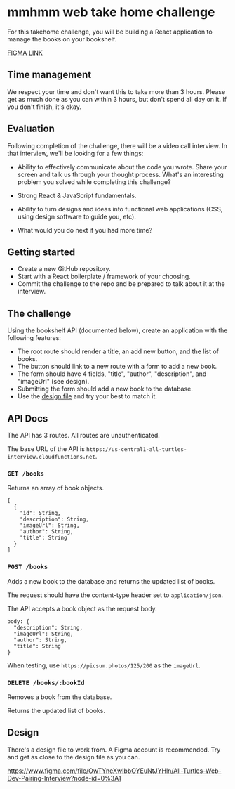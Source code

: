 # mmhmm web take home challenge

For this takehome challenge, you will be building a React application to manage the books on your bookshelf.

[FIGMA LINK](https://www.figma.com/file/OwTYneXwIbbOYEuNtJYHln/All-Turtles-Web-Dev-Pairing-Interview?node-id=511%3A93)

## Time management

We respect your time and don't want this to take more than 3 hours. Please get as much done as you can within 3 hours, but don't spend all day on it. If you don't finish, it's okay.

## Evaluation

Following completion of the challenge, there will be a video call interview. In that interview, we'll be looking for a few things:

- Ability to effectively communicate about the code you wrote. Share your screen and talk us through your thought process. What's an interesting problem you solved while completing this challenge?

- Strong React & JavaScript fundamentals.

- Ability to turn designs and ideas into functional web applications (CSS, using design software to guide you, etc).

- What would you do next if you had more time?

## Getting started

- Create a new GitHub repository.
- Start with a React boilerplate / framework of your choosing.
- Commit the challenge to the repo and be prepared to talk about it at the interview.

## The challenge

Using the bookshelf API (documented below), create an application with the following features:

- The root route should render a title, an add new button, and the list of books.
- The button should link to a new route with a form to add a new book.
- The form should have 4 fields, "title", "author", "description", and "imageUrl" (see design).
- Submitting the form should add a new book to the database.
- Use the [design file](https://www.figma.com/file/OwTYneXwIbbOYEuNtJYHln/All-Turtles-Web-Dev-Pairing-Interview?node-id=511%3A93) and try your best to match it.

## API Docs

The API has 3 routes. All routes are unauthenticated.

The base URL of the API is `https://us-central1-all-turtles-interview.cloudfunctions.net`.

### `GET /books`

Returns an array of book objects.

```
[
  {
    "id": String,
    "description": String,
    "imageUrl": String,
    "author": String,
    "title": String
  }
]
```

### `POST /books`

Adds a new book to the database and returns the updated list of books.

The request should have the content-type header set to `application/json`.

The API accepts a book object as the request body.

```
body: {
  "description": String,
  "imageUrl": String,
  "author": String,
  "title": String
}
```

When testing, use `https://picsum.photos/125/200` as the `imageUrl`.

### `DELETE /books/:bookId`

Removes a book from the database.

Returns the updated list of books.

## Design

There's a design file to work from. A Figma account is recommended. Try and get as close to the design file as you can.

https://www.figma.com/file/OwTYneXwIbbOYEuNtJYHln/All-Turtles-Web-Dev-Pairing-Interview?node-id=0%3A1
